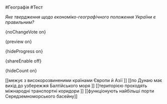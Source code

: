 #Географія #Тест

*Яке твердження щодо економіко-географічного положення України є правильним?*

{noChangeVote on}

{preview on}

{hideProgress on}

{shareEnable off}

{hideCount on}

[[межує з високорозвиненими країнами Європи й Азії ]]
[[по Дунаю має вихід до узбережжя Балтійського моря ]]
[[територією проходять міжнародні транспортні коридори ]]
[[функціонують найбільші порти Середземноморського басейну]]
